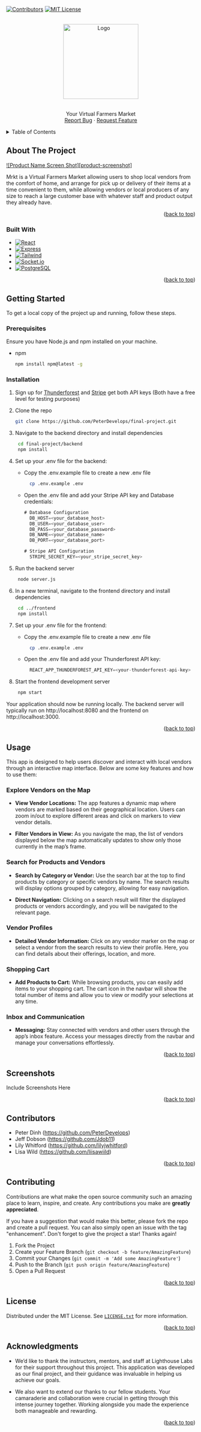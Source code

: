 <a id="readme-top"></a>

[![Contributors][contributors-shield]][contributors-url]
[![MIT License][license-shield]][license-url]



<!-- PROJECT LOGO -->
<br />
<div align="center">
  <a href="https://github.com/PeterDevelops/final-project">
    <img src="frontend/public/Logo.png" alt="Logo" width="200" height="200">
  </a>
<br />
<br />
  <p align="center">
    Your Virtual Farmers Market
    <br />
    <a href="https://github.com/PeterDevelops/final-project/issues/new?labels=bug&template=bug-report---.md">Report Bug</a>
    ·
    <a href="https://github.com/PeterDevelops/final-project/issues/new?labels=enhancement&template=feature-request---.md">Request Feature</a>
<br />
  </p>
</div>



<!-- TABLE OF CONTENTS -->
<details>
  <summary>Table of Contents</summary>
  <ol>
    <li>
      <a href="#about-the-project">About The Project</a>
      <ul>
        <li><a href="#built-with">Built With</a></li>
      </ul>
    </li>
    <li>
      <a href="#getting-started">Getting Started</a>
      <ul>
        <li><a href="#prerequisites">Prerequisites</a></li>
        <li><a href="#installation">Installation</a></li>
      </ul>
    </li>
    <li><a href="#usage">Usage</a></li>
    <li><a href="#roadmap">Roadmap</a></li>
    <li><a href="#contributing">Contributing</a></li>
    <li><a href="#license">License</a></li>
    <li><a href="#contact">Contact</a></li>
    <li><a href="#acknowledgments">Acknowledgments</a></li>
  </ol>
</details>



<!-- ABOUT THE PROJECT -->
## About The Project

[![Product Name Screen Shot][product-screenshot]](https://example.com)

Mrkt is a Virtual Farmers Market allowing users to shop local vendors from the comfort of home, and arrange for pick up or delivery of their items at a time convenient to them, while allowing vendors or local producers of any size to reach a large customer base with whatever staff and product output they already have.

<p align="right">(<a href="#readme-top">back to top</a>)</p>



### Built With

* [![React][React.js]][React-url]
* [![Express][Express.js]][Express-url]
* [![Tailwind][Tailwindcss]][TailwindCSS-url]
* [![Socket.io][Socket.io]][Socket.io-url]
* [![PostgreSQL][PostgreSQL]][PostgreSQL-url]

<p align="right">(<a href="#readme-top">back to top</a>)</p>



<!-- GETTING STARTED -->
## Getting Started

To get a local copy of the project up and running, follow these steps.

### Prerequisites

Ensure you have Node.js and npm installed on your machine.
* npm
  ```sh
  npm install npm@latest -g
  ```

### Installation

1. Sign up for [Thunderforest](https://thunderforest.com) and [Stripe](https://stripe.com/) get both API keys (Both have a free level for testing purposes)

2. Clone the repo
   ```sh
   git clone https://github.com/PeterDevelops/final-project.git
   ```
3. Navigate to the backend directory and install dependencies
   ```sh
    cd final-project/backend
    npm install
   ```
4. Set up your .env file for the backend:
    - Copy the .env.example file to create a new .env file
      ```sh
        cp .env.example .env
        ```
    - Open the .env file and add your Stripe API key and Database credentials:
      ```js
      # Database Configuration
        DB_HOST=<your_database_host>
        DB_USER=<your_database_user>
        DB_PASS=<your_database_password>
        DB_NAME=<your_database_name>
        DB_PORT=<your_database_port>

      # Stripe API Configuration
        STRIPE_SECRET_KEY=<your_stripe_secret_key>
        ```
5. Run the backend server
   ```sh
    node server.js
   ```
6. In a new terminal, navigate to the frontend directory and install dependencies
   ```sh
    cd ../frontend
    npm install
   ```
7. Set up your .env file for the frontend:
    - Copy the .env.example file to create a new .env file
      ```sh
        cp .env.example .env
        ```
    - Open the .env file and add your Thunderforest API key:
      ```js
        REACT_APP_THUNDERFOREST_API_KEY=<your-thunderforest-api-key>
        ```
8. Start the frontend development server
   ```sh
    npm start
   ```

Your application should now be running locally. The backend server will typically run on http://localhost:8080 and the frontend on http://localhost:3000.

<p align="right">(<a href="#readme-top">back to top</a>)</p>



<!-- USAGE EXAMPLES -->
## Usage

This app is designed to help users discover and interact with local vendors through an interactive map interface. Below are some key features and how to use them:

### Explore Vendors on the Map

* __View Vendor Locations:__ The app features a dynamic map where vendors are marked based on their geographical location. Users can zoom in/out to explore different areas and click on markers to view vendor details.

* __Filter Vendors in View:__ As you navigate the map, the list of vendors displayed below the map automatically updates to show only those currently in the map’s frame.

### Search for Products and Vendors

* __Search by Category or Vendor:__ Use the search bar at the top to find products by category or specific vendors by name. The search results will display options grouped by category, allowing for easy navigation.

* __Direct Navigation:__ Clicking on a search result will filter the displayed products or vendors accordingly, and you will be navigated to the relevant page.

### Vendor Profiles

* __Detailed Vendor Information:__ Click on any vendor marker on the map or select a vendor from the search results to view their profile. Here, you can find details about their offerings, location, and more.

### Shopping Cart

* __Add Products to Cart:__ While browsing products, you can easily add items to your shopping cart. The cart icon in the navbar will show the total number of items and allow you to view or modify your selections at any time.

### Inbox and Communication

* __Messaging:__ Stay connected with vendors and other users through the app’s inbox feature. Access your messages directly from the navbar and manage your conversations effortlessly.

<p align="right">(<a href="#readme-top">back to top</a>)</p>



<!-- Screenshots -->
## Screenshots

Include Screenshots Here

<p align="right">(<a href="#readme-top">back to top</a>)</p>


<!-- CONTRIBUTORS -->
## Contributors

- Peter Dinh (https://github.com/PeterDevelops)
- Jeff Dobson (https://github.com/Jdob11)
- Lily Whitford (https://github.com/lilyjwhitford)
- Lisa Wild (https://github.com/liisawiild)

<p align="right">(<a href="#readme-top">back to top</a>)</p>



<!-- CONTRIBUTING -->
## Contributing

Contributions are what make the open source community such an amazing place to learn, inspire, and create. Any contributions you make are **greatly appreciated**.

If you have a suggestion that would make this better, please fork the repo and create a pull request. You can also simply open an issue with the tag "enhancement".
Don't forget to give the project a star! Thanks again!

1. Fork the Project
2. Create your Feature Branch (`git checkout -b feature/AmazingFeature`)
3. Commit your Changes (`git commit -m 'Add some AmazingFeature'`)
4. Push to the Branch (`git push origin feature/AmazingFeature`)
5. Open a Pull Request

<p align="right">(<a href="#readme-top">back to top</a>)</p>



<!-- LICENSE -->
## License

Distributed under the MIT License. See [`LICENSE.txt`](https://github.com/PeterDevelops/final-project/blob/main/LICENSE.txt) for more information.

<p align="right">(<a href="#readme-top">back to top</a>)</p>



<!-- ACKNOWLEDGMENTS -->
## Acknowledgments

* We’d like to thank the instructors, mentors, and staff at Lighthouse Labs for their support throughout this project. This application was developed as our final project, and their guidance was invaluable in helping us achieve our goals.

* We also want to extend our thanks to our fellow students. Your camaraderie and collaboration were crucial in getting through this intense journey together. Working alongside you made the experience both manageable and rewarding.

<p align="right">(<a href="#readme-top">back to top</a>)</p>



<!-- MARKDOWN LINKS & IMAGES -->
<!-- https://www.markdownguide.org/basic-syntax/#reference-style-links -->
[contributors-shield]: https://img.shields.io/github/contributors/PeterDevelops/final-project.svg?style=for-the-badge
[contributors-url]: https://github.com/PeterDevelops/final-project/graphs/contributors
[forks-shield]: https://img.shields.io/github/forks/PeterDevelops/final-project.svg?style=for-the-badge
[forks-url]: https://github.com/PeterDevelops/final-project/network/members
[stars-shield]: https://img.shields.io/github/stars/PeterDevelops/final-project.svg?style=for-the-badge
[stars-url]: https://github.com/PeterDevelops/final-project/stargazers
[issues-shield]: https://img.shields.io/github/issues/PeterDevelops/final-project.svg?style=for-the-badge
[issues-url]: https://github.com/PeterDevelops/final-project/issues
[license-shield]: https://img.shields.io/github/license/PeterDevelops/final-project.svg?style=for-the-badge
[license-url]: https://github.com/PeterDevelops/final-project/blob/main/LICENSE.txt
[React.js]: https://img.shields.io/badge/React-20232A?style=for-the-badge&logo=react&logoColor=61DAFB
[React-url]: https://reactjs.org/
[Express.js]: https://img.shields.io/badge/Express.js-35495E?style=for-the-badge&logo=express&logoColor=4FC08D
[Express-url]: https://expressjs.com/
[TailwindCSS]: https://img.shields.io/badge/TailwindCSS-1e293b?style=for-the-badge&logo=tailwindcss&logoColor=388df8
[TailwindCSS-url]: https://tailwindcss.com/
[Socket.io]: https://img.shields.io/badge/socket.io-563D7C?style=for-the-badge&logo=socketdotio&logoColor=white
[Socket.io-url]: https://socket.io/
[PostgreSQL]: https://img.shields.io/badge/postgresql-23341a?style=for-the-badge&logo=postgresql&logoColor=blue
[PostgreSQL-url]: https://www.postgresql.org//
